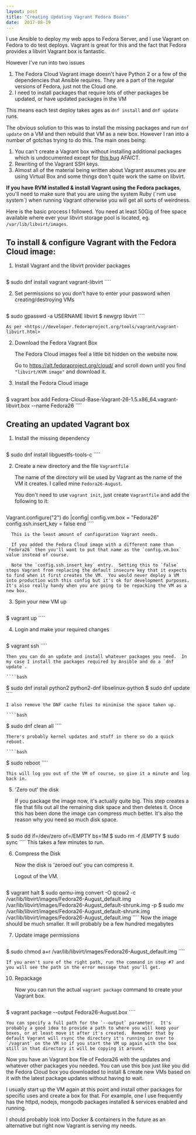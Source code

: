 ```yaml
---
layout: post
title: "Creating Updating Vagrant Fedora Boxes"
date:  2017-08-19
---
```


I use Ansible to deploy my web apps to Fedora Server, and I use Vagrant on Fedora to do test deploys.   Vagrant is great for this and the fact that Fedora provides a libvirt Vagrant box is fantastic.

<!-- MORE -->

However I've run into two issues

1. The Fedora Cloud Vagrant image doesn't have Python 2 or a few of the dependencies
that Ansible requires.  They are a part of the regular versions of Fedora, just not
the Cloud one.
2. I need to install packages that require lots of other packages be updated, or have updated packages in the VM

This means each test deploy takes ages as `dnf install` and `dnf update` runs.

The obvious solution to this was to install the missing packages and run `dnf update`
on a VM and then rebuild that VM as a new box.  However I ran into a number of gotchas
trying to do this.  The main ones being:

1. You can't create a Vagrant box without installing additional packages which is undocumented except for [this bug](https://bugzilla.redhat.com/show_bug.cgi?id=1292217) AFAICT.
2. Rewriting of the Vagrant SSH keys.  
3. Almost all of the material being written about Vagrant assumes you are using Virtual Box and some things don't quite work the same on libvirt.

<div class='callout' markdown="1">
<b>If you have RVM installed & install Vagrant using the Fedora packages</b>, you'll need to make sure that you are using the system Ruby (`rvm use system`) when running Vagrant otherwise you will get all sorts of weirdness.
</div>

Here is the basic process I followed.  You need at least 50Gig of free space available where ever your libvirt storage pool is located, eg. `/var/lib/libvirt/images`.

## To install & configure Vagrant with the Fedora Cloud image:

1. Install Vagrant and the libvirt provider packages

    ````bash
$ sudo dnf install vagrant vagrant-libvirt
    ````

2. Set permissions so you don't have to enter your password when creating/destroying VMs

    ````bash
$ sudo gpasswd -a USERNAME libvirt
$ newgrp libvirt
    ````

    As per <https://developer.fedoraproject.org/tools/vagrant/vagrant-libvirt.html>

2. Download the Fedora Vagrant Box

    The Fedora Cloud images feel a little bit hidden on the website now.  

    Go to  <https://alt.fedoraproject.org/cloud/> and scroll down until you find `"libvirt/KVM image"` and download it.

3. Install the Fedora Cloud image

    ````bash
$ vagrant box add Fedora-Cloud-Base-Vagrant-26-1.5.x86_64.vagrant-libvirt.box --name Fedora26
    ````

## Creating an updated Vagrant box

1. Install the missing dependency

    ````bash
$ sudo dnf install libguestfs-tools-c
    ````

2. Create a new directory and the file `Vagrantfile`

    The name of the directory will be used by Vagrant as the name of the VM it creates.  I called mine `Fedora26-August`.

    You don't need to use `vagrant init`, just create `Vagrantfile` and add the following to it:

      ````ruby
Vagrant.configure("2") do |config|
  config.vm.box = "Fedora26"
  config.ssh.insert_key = false
end
      ````

      This is the least amount of configuration Vagrant needs.

      If you added the Fedora Cloud image with a different name than `Fedora26` then you'll want to put that name as the `config.vm.box` value instead of course.

      Note the `config.ssh.insert_key` entry.  Setting this to `false` stops Vagrant from replacing the default insecure key that it expects to find when it first creates the VM.  You would never deploy a VM into production with this config but it's ok for development purposes.  It's also really handy when you are going to be repacking the VM as a new box.

3. Spin your new VM up

    ````bash
$ vagrant up
    ````

4. Login and make your required changes

    ````bash
$ vagrant ssh
    ````

    Then you can do an update and install whatever packages you need.  In my case I install the packages required by Ansible and do a `dnf update`.

    ````bash
$ sudo dnf install python2 python2-dnf libselinux-python
$ sudo dnf update
    ````

    I also remove the DNF cache files to minimise the space taken up.

    ````bash
$ sudo dnf clean all
    ````

    There's probably kernel updates and stuff in there so do a quick reboot.

    ````bash
$ sudo reboot
    ````

    This will log you out of the VM of course, so give it a minute and log back in.

5. 'Zero out' the disk

    If you package the image now, it's actually quite big.  This step creates a file that fills out all the remaining disk space and then deletes it.  Once this has been done the image can compress much better.  It's also the reason why you need so much disk space.

    ````bash
$ sudo dd if=/dev/zero of=/EMPTY bs=1M
$ sudo rm -f /EMPTY
$ sudo sync
    ````
    This takes a few minutes to run.

6. Compress the Disk

    Now the disk is 'zeroed out' you can compress it.

    Logout of the VM.

    ````bash
$ vagrant halt
$ sudo qemu-img convert -O qcow2 -c /var/lib/libvirt/images/Fedora26-August_default.img /var/lib/libvirt/images/Fedora26-August_default-shrunk.img -p
$ sudo mv /var/lib/libvirt/images/Fedora26-August_default-shrunk.img /var/lib/libvirt/images/Fedora26-August_default.img
    ````
    Now the image should be much smaller.  It will probably be a few hundred megabytes

7. Update image permissions

    ````bash
$ sudo chmod a+r /var/lib/libvirt/images/Fedora26-August_default.img
    ````

    If you aren't sure of the right path, run the command in step #7 and you will see the path in the error message that you'll get.

10. Repackage

    Now you can run the actual `vagrant package` command to create your Vagrant box.

    ````bash
$ vagrant package --output Fedora26-August.box
    ````

    You can specify a full path for the `--output` parameter.  It's probably a good idea to provide a path to where you will keep your boxes, or at least move it after it's created.  Remember that by default Vagrant will rsync the directory it's running in over to `/vagrant` on the VM so if you start the VM up again with the box still in that directory it will be copying it around.

Now you have an Vagrant box file of Fedora26 with the updates and whatever other packages you needed.  You can use this box just like you did the Fedora Cloud box you downloaded to install & create new VMs based on it with the latest package updates without having to wait.

I usually start up the VM again at this point and install other packages for specific uses and create a box for that.  For example, one I use frequently has the httpd, nodejs, mongodb packages installed & services enabled and running.

I should probably look into Docker & containers in the future as an alternative but right now Vagrant is serving my needs.
